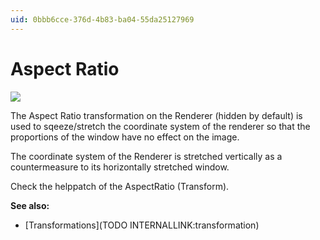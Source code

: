```yaml
---
uid: 0bbb6cce-376d-4b83-ba04-55da25127969
---
```


# Aspect Ratio


![](~/img/Basics-AspectRatio4.png "")   



The <span class="pin">Aspect Ratio</span> transformation on the Renderer (hidden by default) is used to sqeeze/stretch the coordinate system of the renderer so that the proportions of the window have no effect on the image.  

The coordinate system of the Renderer is stretched vertically as a countermeasure to its horizontally stretched window.  

Check the helppatch of the <span class="node">AspectRatio (Transform)</span>.  

**See also:**  
* [Transformations](TODO INTERNALLINK:transformation)  



